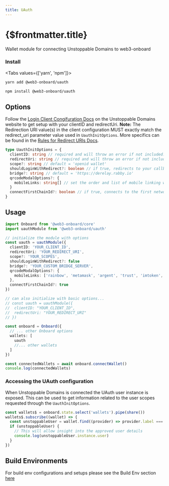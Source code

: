 ```yaml
---
title: UAuth
---
```


# {$frontmatter.title}

Wallet module for connecting Unstoppable Domains to web3-onboard

### Install

<Tabs values={['yarn', 'npm']}>
<TabPanel value="yarn">

```sh copy
yarn add @web3-onboard/uauth
```

  </TabPanel>
  <TabPanel value="npm">

```sh copy
npm install @web3-onboard/uauth
```

  </TabPanel>
</Tabs>

## Options

Follow the [Login Client Congifuration Docs](https://docs.unstoppabledomains.com/login-with-unstoppable/login-integration-guides/login-client-configuration/) on the Unstoppable Domains website to get setup with your clientID and redirectUri.
**Note:** The Redirection URI value(s) in the client configuration MUST exactly match the redirect_uri parameter value used in `UauthInitOptions`. More specifics can be found in the [Rules for Redirect URIs Docs](https://docs.unstoppabledomains.com/login-with-unstoppable/login-integration-guides/login-client-configuration/#rules-for-redirect-uris).

```typescript
type UauthInitOptions = {
  clientID: string // required and will throw an error if not included: links dapp to Unstoppable Domains for customization
  redirectUri: string // required and will throw an error if not included: used for pop-up and callback redirection
  scope?: string // default = 'openid wallet'
  shouldLoginWithRedirect?: boolean // if true, redirects to your callback page
  bridge?: string // default = 'https://derelay.rabby.io'
  qrcodeModalOptions?: {
    mobileLinks: string[] // set the order and list of mobile linking wallets
  }
  connectFirstChainId?: boolean // if true, connects to the first network chain provided
}
```

## Usage

```typescript
import Onboard from '@web3-onboard/core'
import uauthModule from '@web3-onboard/uauth'

// initialize the module with options
const uauth = uauthModule({
  clientID: 'YOUR_CLIENT_ID',
  redirectUri: 'YOUR_REDIRECT_URI',
  scope?: 'YOUR_SCOPES',
  shouldLoginWithRedirect?: false
  bridge?: 'YOUR_CUSTOM_BRIDGE_SERVER',
  qrcodeModalOptions?: {
    mobileLinks: ['rainbow', 'metamask', 'argent', 'trust', 'imtoken', 'pillar']
  },
  connectFirstChainId?: true
})

// can also initialize with basic options...
// const uauth = uauthModule({
//  clientID: "YOUR_CLIENT_ID",
//  redirectUri: "YOUR_REDIRECT_URI"
// })

const onboard = Onboard({
  // ... other Onboard options
  wallets: [
    uauth
    //... other wallets
  ]
})

const connectedWallets = await onboard.connectWallet()
console.log(connectedWallets)
```

### Accessing the UAuth configuration

When Unstoppable Domains is connected the UAuth user instance is exposed.
This can be used to get information related to the user scopes requested through the `UauthInitOptions`.

```typescript
const wallets$ = onboard.state.select('wallets').pipe(share())
wallets$.subscribe((wallet) => {
  const unstoppableUser = wallet.find((provider) => provider.label === 'Unstoppable')
  if (unstoppableUser) {
    // This will allow insight into the approved user details
    console.log(unstoppableUser.instance.user)
  }
})
```

## Build Environments

For build env configurations and setups please see the Build Env section [here](/docs/modules/core#build-environments)
